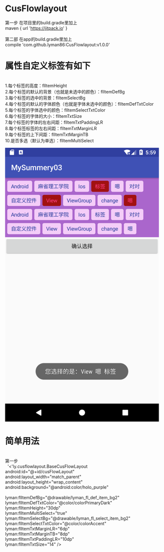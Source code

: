 # CusFlowlayout
第一步 在项目里的build.gradle里加上 
<br>
maven { url 'https://jitpack.io' }
<br>
<br>
第二部 在app的build.gradle里加上 
<br>
compile 'com.github.lyman86:CusFlowlayout:v1.0.0'
<br>
# 属性自定义标签有如下
<br>
1.每个标签的高度：flItemHeight
<br>
2.每个标签的默认的背景（也就是未选中的颜色）：flItemDefBg
<br>
3.每个标签的选中的背景：flItemSelectBg
<br>
4.每个标签的默认的字体颜色（也就是字体未选中的颜色）：flItemDefTxtColor
<br>
5.每个标签的字体选中的颜色：flItemSelectTxtColor
<br>
6.每个标签的字体的大小：flItemTxtSize
<br>
7.每个标签的字体的左右间距：flItemTxtPaddingLR
<br>
8.每个标签标签的左右间距：flItemTxtMarginLR
<br>
9.每个标签的上下间距：flItemTxtMarginTB
<br>
10.是否多选（默认为单选）：flItemMultiSelect
<br>

![image](https://github.com/lyman86/CusFlowlayout/blob/master/app/screenshots/Screenshot_1524117570.png)

# 简单用法
<br>
第一步
<br>
   '<'ly.cusflowlayout.BaseCusFlowLayout
        <br>
        android:id="@+id/cusFlowLayout"
        <br>
        android:layout_width="match_parent"
        <br>
        android:layout_height="wrap_content"
        <br>
        android:background="@android:color/holo_purple"
        <br>
        <br>
        lyman:flItemDefBg="@drawable/lyman_fl_def_item_bg2"
        <br>
        lyman:flItemDefTxtColor="@color/colorPrimaryDark"
        <br>
        lyman:flItemHeight="30dp"
        <br>
        lyman:flItemMultiSelect="true"
        <br>
        lyman:flItemSelectBg="@drawable/lyman_fl_select_item_bg2"
        <br>
        lyman:flItemSelectTxtColor="@color/colorAccent"
        <br>
        lyman:flItemTxtMarginLR="6dp"
        <br>
        lyman:flItemTxtMarginTB="8dp"
        <br>
        lyman:flItemTxtPaddingLR="10dp"
        <br>
        lyman:flItemTxtSize="14" />
        <br>

